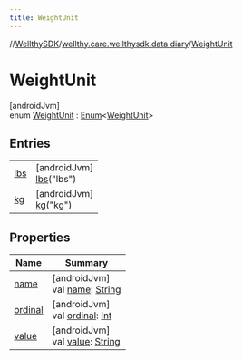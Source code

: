 ```yaml
---
title: WeightUnit
---
```

//[WellthySDK](../../../index.html)/[wellthy.care.wellthysdk.data.diary](../index.html)/[WeightUnit](index.html)



# WeightUnit



[androidJvm]\
enum [WeightUnit](index.html) : [Enum](https://kotlinlang.org/api/latest/jvm/stdlib/kotlin/-enum/index.html)&lt;[WeightUnit](index.html)&gt;



## Entries


| | |
|---|---|
| [lbs](lbs/index.html) | [androidJvm]<br>[lbs](lbs/index.html)("lbs") |
| [kg](kg/index.html) | [androidJvm]<br>[kg](kg/index.html)("kg") |


## Properties


| Name | Summary |
|---|---|
| [name](../../wellthy.care.wellthysdk.data.profile.you/-gender/-male/index.html#-372974862%2FProperties%2F-1123460525) | [androidJvm]<br>val [name](../../wellthy.care.wellthysdk.data.profile.you/-gender/-male/index.html#-372974862%2FProperties%2F-1123460525): [String](https://kotlinlang.org/api/latest/jvm/stdlib/kotlin/-string/index.html) |
| [ordinal](../../wellthy.care.wellthysdk.data.profile.you/-gender/-male/index.html#-739389684%2FProperties%2F-1123460525) | [androidJvm]<br>val [ordinal](../../wellthy.care.wellthysdk.data.profile.you/-gender/-male/index.html#-739389684%2FProperties%2F-1123460525): [Int](https://kotlinlang.org/api/latest/jvm/stdlib/kotlin/-int/index.html) |
| [value](value.html) | [androidJvm]<br>val [value](value.html): [String](https://kotlinlang.org/api/latest/jvm/stdlib/kotlin/-string/index.html) |

